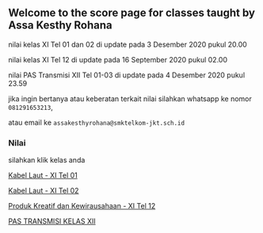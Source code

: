 ## Welcome to the score page for classes taught by Assa Kesthy Rohana

nilai kelas XI Tel 01 dan 02 di update pada 3 Desember 2020 pukul 20.00

nilai kelas XI Tel 12 di update pada 16 September 2020 pukul 02.00

nilai PAS Transmisi XII Tel 01-03 di update pada 4 Desember 2020 pukul 23.59




jika ingin bertanya atau keberatan terkait nilai silahkan whatsapp ke nomor ```081291653213```,

atau email ke ```assakesthyrohana@smktelkom-jkt.sch.id```

### Nilai

silahkan klik kelas anda

[Kabel Laut - XI Tel 01](https://docs.google.com/spreadsheets/d/e/2PACX-1vTrZ6XGaTWalba6PbE_XX_t08cKCxIhsYGXOo6WAnewUJyrDbZXxRNtpbBgKTFqJg/pubhtml?gid=1899438046&single=true)

[Kabel Laut - XI Tel 02](https://docs.google.com/spreadsheets/d/e/2PACX-1vTUogByXlSYjMrhFHL4uQ0JH0gkRY78A3u2IYcfDb-e6cE6AT-DDOXOMULtwSR-bw/pubhtml?gid=960847127&single=true)

[Produk Kreatif dan Kewirausahaan - XI Tel 12](https://docs.google.com/spreadsheets/d/e/2PACX-1vSxbmwxkYHetMGn_ZSKQlBn0PdUsQNUZbOq4MsgUnQieaZqHWyyvfg68PDpQGrsFQ/pubhtml)

[PAS TRANSMISI KELAS XII](https://docs.google.com/spreadsheets/d/e/2PACX-1vRypHRqBezXd2G7cPAC6Z4-g3QBVddZbRwcLfPhuN7Da4jq7F4nv_07ys5-I0ncXQ/pubhtml?gid=526774308&single=true)
